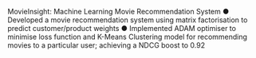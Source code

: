 MovieInsight: Machine Learning Movie Recommendation System
● Developed a movie recommendation system using matrix factorisation to predict customer/product weights
● Implemented ADAM optimiser to minimise loss function and K-Means Clustering model for recommending movies
to a particular user; achieving a NDCG boost to 0.92
